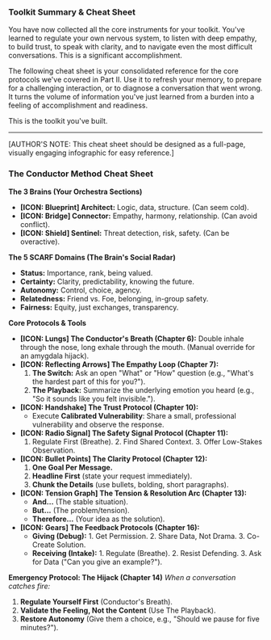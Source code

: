 ### **Toolkit Summary & Cheat Sheet**

You have now collected all the core instruments for your toolkit. You've learned to regulate your own nervous system, to listen with deep empathy, to build trust, to speak with clarity, and to navigate even the most difficult conversations. This is a significant accomplishment.

The following cheat sheet is your consolidated reference for the core protocols we've covered in Part II. Use it to refresh your memory, to prepare for a challenging interaction, or to diagnose a conversation that went wrong. It turns the volume of information you've just learned from a burden into a feeling of accomplishment and readiness.

This is the toolkit you've built.

---
[AUTHOR'S NOTE: This cheat sheet should be designed as a full-page, visually engaging infographic for easy reference.]

### **The Conductor Method Cheat Sheet**

**The 3 Brains (Your Orchestra Sections)**
*   **[ICON: Blueprint] Architect:** Logic, data, structure. (Can seem cold).
*   **[ICON: Bridge] Connector:** Empathy, harmony, relationship. (Can avoid conflict).
*   **[ICON: Shield] Sentinel:** Threat detection, risk, safety. (Can be overactive).

**The 5 SCARF Domains (The Brain's Social Radar)**
*   **Status:** Importance, rank, being valued.
*   **Certainty:** Clarity, predictability, knowing the future.
*   **Autonomy:** Control, choice, agency.
*   **Relatedness:** Friend vs. Foe, belonging, in-group safety.
*   **Fairness:** Equity, just exchanges, transparency.

**Core Protocols & Tools**
*   **[ICON: Lungs] The Conductor's Breath (Chapter 6):** Double inhale through the nose, long exhale through the mouth. (Manual override for an amygdala hijack).
*   **[ICON: Reflecting Arrows] The Empathy Loop (Chapter 7):**
    1.  **The Switch:** Ask an open "What" or "How" question (e.g., "What's the hardest part of this for you?").
    2.  **The Playback:** Summarize the underlying emotion you heard (e.g., "So it sounds like you felt invisible.").
*   **[ICON: Handshake] The Trust Protocol (Chapter 10):**
    *   Execute **Calibrated Vulnerability**: Share a small, professional vulnerability and observe the response.
*   **[ICON: Radio Signal] The Safety Signal Protocol (Chapter 11):**
    1. Regulate First (Breathe). 2. Find Shared Context. 3. Offer Low-Stakes Observation.
*   **[ICON: Bullet Points] The Clarity Protocol (Chapter 12):**
    1.  **One Goal Per Message.**
    2.  **Headline First** (state your request immediately).
    3.  **Chunk the Details** (use bullets, bolding, short paragraphs).
*   **[ICON: Tension Graph] The Tension & Resolution Arc (Chapter 13):**
    *   **And...** (The stable situation).
    *   **But...** (The problem/tension).
    *   **Therefore...** (Your idea as the solution).
*   **[ICON: Gears] The Feedback Protocols (Chapter 16):**
    *   **Giving (Debug):** 1. Get Permission. 2. Share Data, Not Drama. 3. Co-Create Solution.
    *   **Receiving (Intake):** 1. Regulate (Breathe). 2. Resist Defending. 3. Ask for Data ("Can you give an example?").

**Emergency Protocol: The Hijack (Chapter 14)**
*When a conversation catches fire:*
1.  **Regulate Yourself First** (Conductor's Breath).
2.  **Validate the Feeling, Not the Content** (Use The Playback).
3.  **Restore Autonomy** (Give them a choice, e.g., "Should we pause for five minutes?").
      